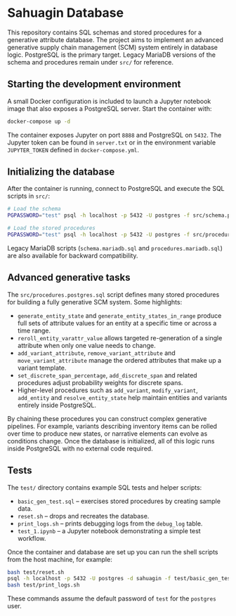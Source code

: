# Sahuagin Database

This repository contains SQL schemas and stored procedures for a generative attribute database. The project aims to implement an advanced generative supply chain management (SCM) system entirely in database logic. PostgreSQL is the primary target. Legacy MariaDB versions of the schema and procedures remain under `src/` for reference.

## Starting the development environment

A small Docker configuration is included to launch a Jupyter notebook image that also exposes a PostgreSQL server. Start the container with:

```bash
docker-compose up -d
```

The container exposes Jupyter on port `8888` and PostgreSQL on `5432`. The Jupyter token can be found in `server.txt` or in the environment variable `JUPYTER_TOKEN` defined in `docker-compose.yml`.

## Initializing the database

After the container is running, connect to PostgreSQL and execute the SQL scripts in `src/`:

```bash
# Load the schema
PGPASSWORD="test" psql -h localhost -p 5432 -U postgres -f src/schema.postgres.sql

# Load the stored procedures
PGPASSWORD="test" psql -h localhost -p 5432 -U postgres -f src/procedures.postgres.sql
```

Legacy MariaDB scripts (`schema.mariadb.sql` and `procedures.mariadb.sql`) are also available for backward compatibility.

## Advanced generative tasks

The `src/procedures.postgres.sql` script defines many stored procedures for
building a fully generative SCM system. Some highlights:

- `generate_entity_state` and `generate_entity_states_in_range` produce full sets
  of attribute values for an entity at a specific time or across a time range.
- `reroll_entity_varattr_value` allows targeted re-generation of a single
  attribute when only one value needs to change.
- `add_variant_attribute`, `remove_variant_attribute` and
  `move_variant_attribute` manage the ordered attributes that make up a
  variant template.
- `set_discrete_span_percentage`, `add_discrete_span` and related procedures
  adjust probability weights for discrete spans.
- Higher-level procedures such as `add_variant`, `modify_variant`,
  `add_entity` and `resolve_entity_state` help maintain entities and variants
  entirely inside PostgreSQL.

By chaining these procedures you can construct complex generative pipelines. For
example, variants describing inventory items can be rolled over time to produce
new states, or narrative elements can evolve as conditions change. Once the
database is initialized, all of this logic runs inside PostgreSQL with no external
code required.

## Tests

The `test/` directory contains example SQL tests and helper scripts:

- `basic_gen_test.sql` – exercises stored procedures by creating sample data.
- `reset.sh` – drops and recreates the database.
- `print_logs.sh` – prints debugging logs from the `debug_log` table.
- `test_1.ipynb` – a Jupyter notebook demonstrating a simple test workflow.

Once the container and database are set up you can run the shell scripts from the host machine, for example:

```bash
bash test/reset.sh
psql -h localhost -p 5432 -U postgres -d sahuagin -f test/basic_gen_test.sql
bash test/print_logs.sh
```

These commands assume the default password of `test` for the `postgres` user.
